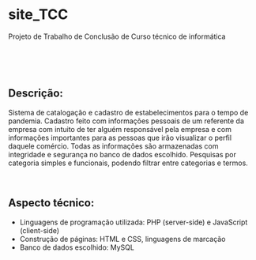 # site_TCC
Projeto de Trabalho de Conclusão de Curso técnico de informática

<br/>
<br/>

<br>

## Descrição: 

Sistema de catalogação e cadastro de estabelecimentos para o tempo de pandemia. Cadastro feito com informações pessoais de um referente da empresa com intuito de ter alguém responsável pela empresa e com informações importantes para as pessoas que irão visualizar o perfil daquele comércio. 
Todas as informações são armazenadas com integridade e segurança no banco de dados escolhido. Pesquisas por categoria simples e funcionais, podendo filtrar entre categorias e termos.

<br>

## Aspecto técnico:

- Linguagens de programação utilizada: PHP (server-side) e JavaScript (client-side)
- Construção de páginas: HTML e CSS, linguagens de marcação
- Banco de dados escolhido: MySQL
